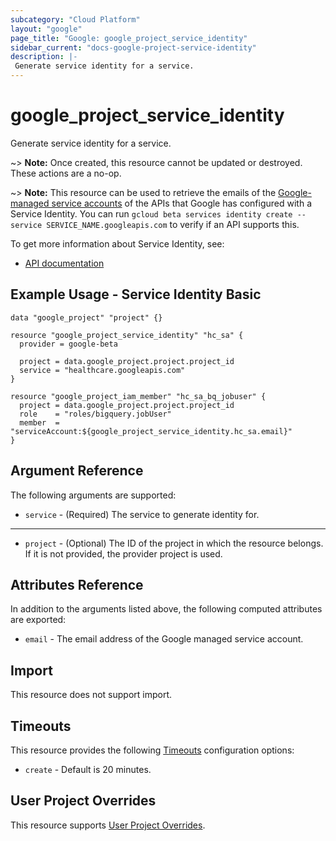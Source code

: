 ```yaml
---
subcategory: "Cloud Platform"
layout: "google"
page_title: "Google: google_project_service_identity"
sidebar_current: "docs-google-project-service-identity"
description: |-
 Generate service identity for a service.
---
```


# google\_project\_service\_identity

Generate service identity for a service.

~> **Note:** Once created, this resource cannot be updated or destroyed. These
actions are a no-op.

~> **Note:** This resource can be used to retrieve the emails of the [Google-managed service accounts](https://cloud.google.com/iam/docs/service-agents) 
of the APIs that Google has configured with a Service Identity. You can run `gcloud beta services identity create --service SERVICE_NAME.googleapis.com` to
verify if an API supports this.

To get more information about Service Identity, see:

* [API documentation](https://cloud.google.com/service-usage/docs/reference/rest/v1beta1/services/generateServiceIdentity)

## Example Usage - Service Identity Basic

```hcl
data "google_project" "project" {}

resource "google_project_service_identity" "hc_sa" {
  provider = google-beta

  project = data.google_project.project.project_id
  service = "healthcare.googleapis.com"
}

resource "google_project_iam_member" "hc_sa_bq_jobuser" {
  project = data.google_project.project.project_id
  role    = "roles/bigquery.jobUser"
  member  = "serviceAccount:${google_project_service_identity.hc_sa.email}"
}
```

## Argument Reference

The following arguments are supported:

* `service` -
  (Required)
  The service to generate identity for.

- - -

* `project` - (Optional) The ID of the project in which the resource belongs.
    If it is not provided, the provider project is used.

## Attributes Reference

In addition to the arguments listed above, the following computed attributes are exported:

* `email` - The email address of the Google managed service account.

## Import

This resource does not support import.

## Timeouts

This resource provides the following
[Timeouts](/docs/configuration/resources.html#timeouts) configuration options:

* `create` - Default is 20 minutes.

## User Project Overrides

This resource supports [User Project Overrides](https://www.terraform.io/docs/providers/google/guides/provider_reference.html#user_project_override).
